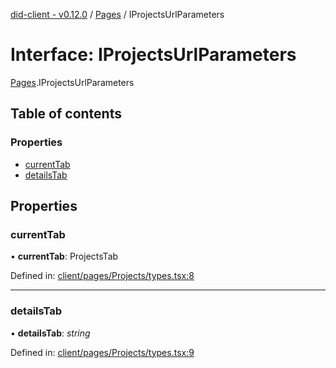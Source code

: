 [did-client - v0.12.0](../README.md) / [Pages](../modules/pages.md) / IProjectsUrlParameters

# Interface: IProjectsUrlParameters

[Pages](../modules/pages.md).IProjectsUrlParameters

## Table of contents

### Properties

- [currentTab](pages.iprojectsurlparameters.md#currenttab)
- [detailsTab](pages.iprojectsurlparameters.md#detailstab)

## Properties

### currentTab

• **currentTab**: ProjectsTab

Defined in: [client/pages/Projects/types.tsx:8](https://github.com/Puzzlepart/did/blob/dev/client/pages/Projects/types.tsx#L8)

___

### detailsTab

• **detailsTab**: *string*

Defined in: [client/pages/Projects/types.tsx:9](https://github.com/Puzzlepart/did/blob/dev/client/pages/Projects/types.tsx#L9)
